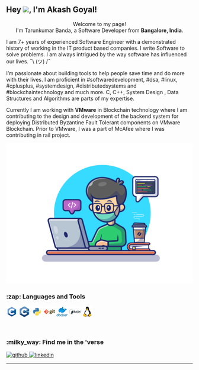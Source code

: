 ## Hey <img src="https://github.com/TheDudeThatCode/TheDudeThatCode/blob/master/Assets/Hi.gif" width="29px">, I'm Akash Goyal!

<p align="center">Welcome to my page! </br> I'm Tarunkumar Banda, a Software Developer from <b>Bangalore, India</b>.</p>

<p>
    I am 7+ years of experienced Software Engineer with a demonstrated history of working in the IT product based companies. I write Software to solve problems. I am always intrigued by the way software has influenced our lives.  ¯\ (ツ) /¯

I’m passionate about building tools to help people save time and do more with their lives. 
I am proficient in #softwaredevelopment, #dsa, #linux, #cplusplus, #systemdesign, #distributedsystems and #blockchaintechnology and much more. 
C, C++, System Design , Data Structures and Algorithms are parts of my expertise.

Currently I am working with <b>VMware</b> in Blockchain technology where I am contributing to the design and development of the backend system for deploying Distributed Byzantine Fault Tolerant components on VMware Blockchain. Prior to VMware, I was a part of McAfee where I was contributing in rail project.
</p>

</p>

<div align="center">
    <img src="https://github.com/bandatarunkumar/bandatarunkumar/blob/main/programmer.png" alt="hey" />
</div>

<!-- TECHNOLOGIES -->
<h3>:zap: Languages and Tools</h3>

<p>
<code><img height="30" src="https://raw.githubusercontent.com/github/explore/80688e429a7d4ef2fca1e82350fe8e3517d3494d/topics/c/c.png"></code>
<code><img height="30" src="https://raw.githubusercontent.com/github/explore/80688e429a7d4ef2fca1e82350fe8e3517d3494d/topics/cpp/cpp.png"></code>
<code><img height="30" src="https://raw.githubusercontent.com/github/explore/80688e429a7d4ef2fca1e82350fe8e3517d3494d/topics/python/python.png"></code>
<code><img height="30" src="https://raw.githubusercontent.com/github/explore/80688e429a7d4ef2fca1e82350fe8e3517d3494d/topics/git/git.png"></code>
<code><img height="30" src="https://raw.githubusercontent.com/github/explore/80688e429a7d4ef2fca1e82350fe8e3517d3494d/topics/docker/docker.png"></code>
<code><img height="30" src="https://raw.githubusercontent.com/github/explore/80688e429a7d4ef2fca1e82350fe8e3517d3494d/topics/bash/bash.png"></code>
<code><img height="30" src="https://raw.githubusercontent.com/github/explore/80688e429a7d4ef2fca1e82350fe8e3517d3494d/topics/linux/linux.png"></code>
</p>
<p>
</p>
<br>

<!-- SOCIAL -->
<h3>:milky_way: Find me in the 'verse</h3>

<p>
    <a href="https://github.com/itsmeakashgoyal" target="_blank">
        <img alt="github" src="https://img.shields.io/github/followers/itsmeakashgoyal?label=GitHub&amp;style=social" />
    </a><a href="https://www.linkedin.com/in/akash-goyal-2309/" target="_blank">
        <img alt="linkedin" src="https://img.shields.io/badge/Linkedin-grey?logo=linkedin&amp;style=social" />
</p>
  
<hr />
